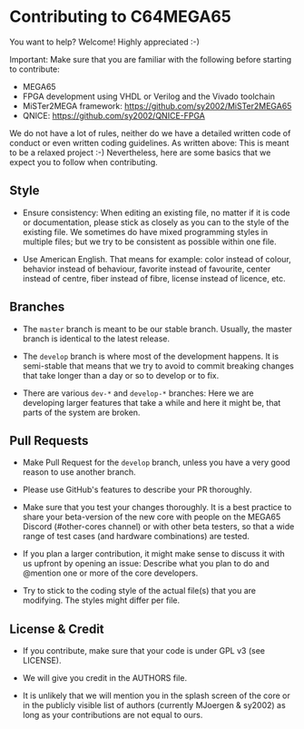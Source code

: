 Contributing to C64MEGA65
==========================

You want to help? Welcome! Highly appreciated :-)

Important: Make sure that you are familiar with the following before starting
to contribute:

* MEGA65
* FPGA development using VHDL or Verilog and the Vivado toolchain
* MiSTer2MEGA framework: https://github.com/sy2002/MiSTer2MEGA65
* QNICE: https://github.com/sy2002/QNICE-FPGA

We do not have a lot of rules, neither do we have a detailed written code of
conduct or even written coding guidelines. As written above: This is meant to
be a relaxed project :-) Nevertheless, here are some basics that we expect you
to follow when contributing.

Style
-----

* Ensure consistency: When editing an existing file, no matter if it is code
  or documentation, please stick as closely as you can to the style of the
  existing file. We sometimes do have mixed programming styles in multiple
  files; but we try to be consistent as possible within one file.
  
* Use American English. That means for example: color instead of colour,
  behavior instead of behaviour, favorite instead of favourite,
  center instead of centre, fiber instead of fibre,
  license instead of licence, etc.

Branches
--------

* The `master` branch is meant to be our stable branch. Usually, the master
  branch is identical to the latest release.

* The `develop` branch is where most of the development happens. It is
  semi-stable that means that we try to avoid to commit breaking changes that
  take longer than a day or so to develop or to fix.

* There are various `dev-*` and `develop-*` branches: Here we are developing
  larger features that take a while and here it might be, that parts of
  the system are broken.

Pull Requests
-------------

* Make Pull Request for the `develop` branch, unless you have a very good
  reason to use another branch.

* Please use GitHub's features to describe your PR thoroughly.

* Make sure that you test your changes thoroughly. It is a best practice
  to share your beta-version of the new core with people on the MEGA65
  Discord (#other-cores channel) or with other beta testers, so that a
  wide range of test cases (and hardware combinations) are tested.

* If you plan a larger contribution, it might make sense to discuss it
  with us upfront by opening an issue: Describe what you plan to do
  and @mention one or more of the core developers.

* Try to stick to the coding style of the actual file(s) that you are
  modifying. The styles might differ per file.

License & Credit
----------------

* If you contribute, make sure that your code is under GPL v3 (see LICENSE).

* We will give you credit in the AUTHORS file.

* It is unlikely that we will mention you in the splash screen of the core
  or in the publicly visible list of authors (currently MJoergen & sy2002)
  as long as your contributions are not equal to ours.
